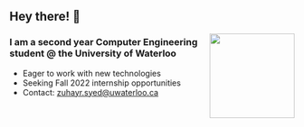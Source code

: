 ## Hey there! 👋

<img align="right" src="https://c.tenor.com/zdmZmDGlasEAAAAM/typing-man-typing.gif" width="150px"/>

### I am a second year Computer Engineering student @ the University of Waterloo

- Eager to work with new technologies
- Seeking Fall 2022 internship opportunities 
- Contact: zuhayr.syed@uwaterloo.ca 

